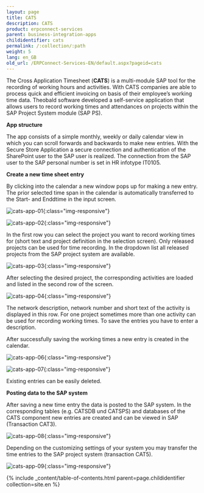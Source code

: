 ```yaml
---
layout: page
title: CATS
description: CATS
product: erpconnect-services
parent: business-integration-apps
childidentifier: cats
permalink: /:collection/:path
weight: 5
lang: en_GB
old_url: /ERPConnect-Services-EN/default.aspx?pageid=cats
---
```


The Cross Application Timesheet (**CATS**) is a multi-module SAP tool for the recording of working hours and activities. With CATS companies are able to process quick and efficient invoicing on basis of their employee’s working time data. 
Theobald software developed a self-service application that allows users to record working times and attendances on projects within the SAP Project System module (SAP PS).


**App structure**

The app consists of a simple monthly, weekly or daily calendar view in which you can scroll forwards and backwards to make new entries. 
With the Secure Store Application a secure connection and authentication of the SharePoint user to the SAP user is realized. The connection from the SAP user to the SAP personal number is set in HR infotype IT0105. 

**Create a new time sheet entry**

By clicking into the calendar a new window pops up for making a new entry. The prior selected time span in the calendar is automatically transferred to the Start- and Enddtime in the input screen.  


![cats-app-01](/img/content/cats-app-01.png){:class="img-responsive"}

![cats-app-02](/img/content/cats-app-02.png){:class="img-responsive"}
 

In the first row you can select the project you want to record working times for (short text and project definition in the selection screen). Only released projects can be used for time recording. In the dropdown list all released projects from the SAP project system are available. 

![cats-app-03](/img/content/cats-app-03.png){:class="img-responsive"}



After selecting the desired project, the corresponding activities are loaded and listed in the second row of the screen.

![cats-app-04](/img/content/cats-app-04.png){:class="img-responsive"}


The network description, network number and short text of the activity is displayed in this row. For one project sometimes more than one activity can be used for recording working times. To save the entries you have to enter a description. 

After successfully saving the working times a new entry is created in the calendar. 


![cats-app-06](/img/content/cats-app-06.png){:class="img-responsive"}

![cats-app-07](/img/content/cats-app-07.png){:class="img-responsive"}
 
Existing entries can be easily deleted. 

**Posting data to the SAP system**

After saving a new time entry the data is posted to the SAP system. In the corresponding tables (e.g. CATSDB und CATSPS) and databases of the CATS component new entries are created and can be viewed in SAP (Transaction CAT3).   

 
![cats-app-08](/img/content/cats-app-08.png){:class="img-responsive"}

Depending on the customizing settings of your system you may transfer the time entries to the SAP project system (transaction CAT5). 

![cats-app-09](/img/content/cats-app-09.png){:class="img-responsive"}


{% include _content/table-of-contents.html parent=page.childidentifier collection=site.en %}
